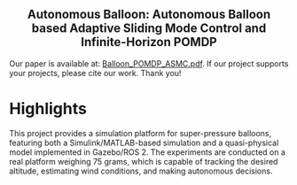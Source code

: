 <div align="center">
    <h2>Autonomous Balloon: Autonomous Balloon based Adaptive Sliding Mode Control and Infinite-Horizon POMDP</h2>
</div>


Our paper is available at: [Balloon_POMDP_ASMC.pdf](https://github.com/user-attachments/files/21555560/Balloon_POMDP_ASMC.pdf). If our project supports your projects, please cite our work. Thank you!

# Highlights

This project provides a simulation platform for super-pressure balloons, featuring both a Simulink/MATLAB-based simulation and a quasi-physical model implemented in Gazebo/ROS 2. The experiments are conducted on a real platform weighing 75 grams, which is capable of tracking the desired altitude, estimating wind conditions, and making autonomous decisions.

